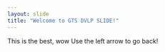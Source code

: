 ```yaml
---
layout: slide
title: "Welcome to GTS DVLP SLIDE!"
---
```

This is the best, wow
Use the left arrow to go back!
